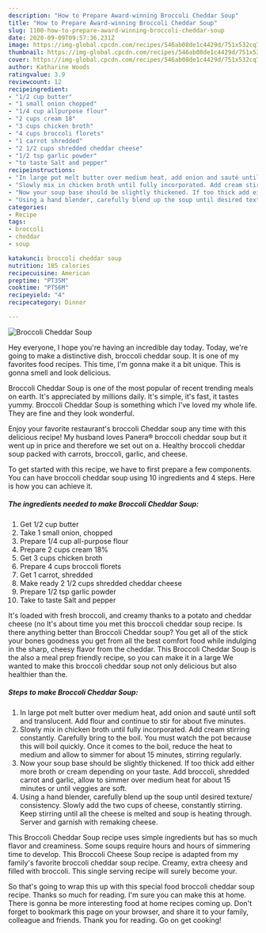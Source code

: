 ```yaml
---
description: "How to Prepare Award-winning Broccoli Cheddar Soup"
title: "How to Prepare Award-winning Broccoli Cheddar Soup"
slug: 1100-how-to-prepare-award-winning-broccoli-cheddar-soup
date: 2020-09-09T09:57:36.231Z
image: https://img-global.cpcdn.com/recipes/546ab08de1c4429d/751x532cq70/broccoli-cheddar-soup-recipe-main-photo.jpg
thumbnail: https://img-global.cpcdn.com/recipes/546ab08de1c4429d/751x532cq70/broccoli-cheddar-soup-recipe-main-photo.jpg
cover: https://img-global.cpcdn.com/recipes/546ab08de1c4429d/751x532cq70/broccoli-cheddar-soup-recipe-main-photo.jpg
author: Katharine Woods
ratingvalue: 3.9
reviewcount: 12
recipeingredient:
- "1/2 cup butter"
- "1 small onion chopped"
- "1/4 cup allpurpose flour"
- "2 cups cream 18"
- "3 cups chicken broth"
- "4 cups broccoli florets"
- "1 carrot shredded"
- "2 1/2 cups shredded cheddar cheese"
- "1/2 tsp garlic powder"
- "to taste Salt and pepper"
recipeinstructions:
- "In large pot melt butter over medium heat, add onion and sauté until soft and translucent. Add flour and continue to stir for about five minutes."
- "Slowly mix in chicken broth until fully incorporated. Add cream stirring constantly. Carefully bring to the boil. You must watch the pot because this will boil quickly. Once it comes to the boil, reduce the heat to medium and allow to simmer for about 15 minutes, stirring regularly."
- "Now your soup base should be slightly thickened. If too thick add either more broth or cream depending on your taste. Add broccoli, shredded carrot and garlic, allow to simmer over medium heat for about 15 minutes or until veggies are soft."
- "Using a hand blender, carefully blend up the soup until desired texture/ consistency. Slowly add the two cups of cheese, constantly stirring. Keep stirring until all the cheese is melted and soup is heating through. Server and garnish with remaking cheese."
categories:
- Recipe
tags:
- broccoli
- cheddar
- soup

katakunci: broccoli cheddar soup 
nutrition: 185 calories
recipecuisine: American
preptime: "PT35M"
cooktime: "PT56M"
recipeyield: "4"
recipecategory: Dinner

---
```



![Broccoli Cheddar Soup](https://img-global.cpcdn.com/recipes/546ab08de1c4429d/751x532cq70/broccoli-cheddar-soup-recipe-main-photo.jpg)

Hey everyone, I hope you're having an incredible day today. Today, we're going to make a distinctive dish, broccoli cheddar soup. It is one of my favorites food recipes. This time, I'm gonna make it a bit unique. This is gonna smell and look delicious.

Broccoli Cheddar Soup is one of the most popular of recent trending meals on earth. It's appreciated by millions daily. It's simple, it's fast, it tastes yummy. Broccoli Cheddar Soup is something which I've loved my whole life. They are fine and they look wonderful.

Enjoy your favorite restaurant&#39;s broccoli Cheddar soup any time with this delicious recipe! My husband loves Panera® broccoli cheddar soup but it went up in price and therefore we set out on a. Healthy broccoli cheddar soup packed with carrots, broccoli, garlic, and cheese.


To get started with this recipe, we have to first prepare a few components. You can have broccoli cheddar soup using 10 ingredients and 4 steps. Here is how you can achieve it.

<!--inarticleads1-->

##### The ingredients needed to make Broccoli Cheddar Soup:

1. Get 1/2 cup butter
1. Take 1 small onion, chopped
1. Prepare 1/4 cup all-purpose flour
1. Prepare 2 cups cream 18%
1. Get 3 cups chicken broth
1. Prepare 4 cups broccoli florets
1. Get 1 carrot, shredded
1. Make ready 2 1/2 cups shredded cheddar cheese
1. Prepare 1/2 tsp garlic powder
1. Take to taste Salt and pepper


It&#39;s loaded with fresh broccoli, and creamy thanks to a potato and cheddar cheese (no It&#39;s about time you met this broccoli cheddar soup recipe. Is there anything better than Broccoli Cheddar soup? You get all of the stick your bones goodness you get from all the best comfort food while indulging in the sharp, cheesy flavor from the cheddar. This Broccoli Cheddar Soup is the also a meal prep friendly recipe, so you can make it in a large We wanted to make this broccoli cheddar soup not only delicious but also healthier than the. 

<!--inarticleads2-->

##### Steps to make Broccoli Cheddar Soup:

1. In large pot melt butter over medium heat, add onion and sauté until soft and translucent. Add flour and continue to stir for about five minutes.
1. Slowly mix in chicken broth until fully incorporated. Add cream stirring constantly. Carefully bring to the boil. You must watch the pot because this will boil quickly. Once it comes to the boil, reduce the heat to medium and allow to simmer for about 15 minutes, stirring regularly.
1. Now your soup base should be slightly thickened. If too thick add either more broth or cream depending on your taste. Add broccoli, shredded carrot and garlic, allow to simmer over medium heat for about 15 minutes or until veggies are soft.
1. Using a hand blender, carefully blend up the soup until desired texture/ consistency. Slowly add the two cups of cheese, constantly stirring. Keep stirring until all the cheese is melted and soup is heating through. Server and garnish with remaking cheese.


This Broccoli Cheddar Soup recipe uses simple ingredients but has so much flavor and creaminess. Some soups require hours and hours of simmering time to develop. This Broccoli Cheese Soup recipe is adapted from my family&#39;s favorite broccoli cheddar soup recipe. Creamy, extra cheesy and filled with broccoli. This single serving recipe will surely become your. 

So that's going to wrap this up with this special food broccoli cheddar soup recipe. Thanks so much for reading. I'm sure you can make this at home. There is gonna be more interesting food at home recipes coming up. Don't forget to bookmark this page on your browser, and share it to your family, colleague and friends. Thank you for reading. Go on get cooking!
